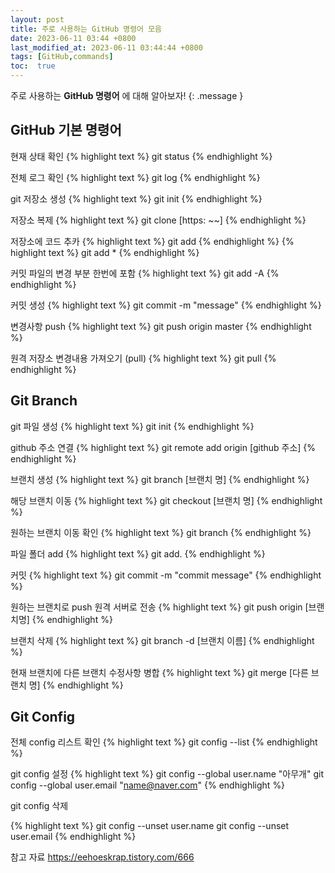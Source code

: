 ```yaml
---
layout: post
title: 주로 사용하는 GitHub 명령어 모음 
date: 2023-06-11 03:44 +0800
last_modified_at: 2023-06-11 03:44:44 +0800
tags: [GitHub,commands]
toc:  true
---
```

주로 사용하는 **GitHub 명령어** 에 대해 알아보자!
{: .message }

## GitHub 기본 명령어

현재 상태 확인 
{% highlight text %}
git status
{% endhighlight %}

전체 로그 확인
{% highlight text %}
git log
{% endhighlight %}

git 저장소 생성
{% highlight text %}
git init
{% endhighlight %}

저장소 복제 
{% highlight text %}
git clone [https: ~~]
{% endhighlight %}

저장소에 코드 추카
{% highlight text %}
git add 
{% endhighlight %}
{% highlight text %}
git add * 
{% endhighlight %}

커밋 파일의 변경 부분 한번에 포함 
{% highlight text %}
git add -A 
{% endhighlight %}

커밋 생성 
{% highlight text %}
git commit -m "message"
{% endhighlight %}

변경사항 push
{% highlight text %}
git push origin master 
{% endhighlight %}

원격 저장소 변경내용 가져오기 (pull)
{% highlight text %}
git pull
{% endhighlight %}

## Git Branch 

git 파일 생성
{% highlight text %}
git init
{% endhighlight %}

github  주소 연결
{% highlight text %}
git remote add origin [github 주소]
{% endhighlight %}

브랜치 생성
{% highlight text %}
git branch [브랜치 명]
{% endhighlight %}

해당 브랜치 이동
{% highlight text %}
git checkout [브랜치 명]
{% endhighlight %}

원하는 브랜치 이동 확인
{% highlight text %}
git branch
{% endhighlight %}

파일 폴더 add
{% highlight text %}
git add.
{% endhighlight %}

커밋
{% highlight text %}
git commit -m "commit message" 
{% endhighlight %}

원하는 브랜치로 push 원격 서버로 전송
{% highlight text %}
git push origin [브랜치명]
{% endhighlight %}

브랜치 삭제
{% highlight text %}
git branch -d [브랜치 이름]
{% endhighlight %}

현재 브랜치에 다른 브랜치 수정사항 병합
{% highlight text %}
git merge [다른 브랜치 명]
{% endhighlight %}

## Git Config

전체 config 리스트 확인
{% highlight text %}
git config --list
{% endhighlight %}

git config 설정 
{% highlight text %}
git config --global user.name "아무개"
git config --global user.email "name@naver.com"
{% endhighlight %}

git config 삭제

{% highlight text %}
git config --unset user.name
git config --unset user.email
{% endhighlight %}

참고 자료 
https://eehoeskrap.tistory.com/666